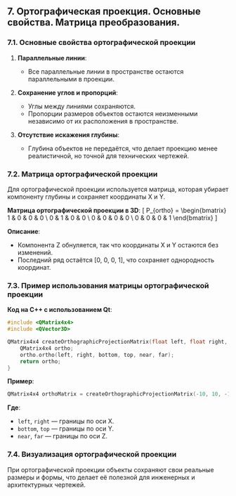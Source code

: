 ## 7. Ортографическая проекция. Основные свойства. Матрица преобразования.

### 7.1. Основные свойства ортографической проекции

1. **Параллельные линии**:
    - Все параллельные линии в пространстве остаются параллельными в проекции.

2. **Сохранение углов и пропорций**:
    - Углы между линиями сохраняются.
    - Пропорции размеров объектов остаются неизменными независимо от их расположения в пространстве.

3. **Отсутствие искажения глубины**:
    - Глубина объектов не передаётся, что делает проекцию менее реалистичной, но точной для технических чертежей.

### 7.2. Матрица ортографической проекции

Для ортографической проекции используется матрица, которая убирает компоненту глубины и сохраняет координаты X и Y.

**Матрица ортографической проекции в 3D**:
\[
P_{ortho} = \begin{bmatrix}
1 & 0 & 0 & 0 \\
0 & 1 & 0 & 0 \\
0 & 0 & 0 & 0 \\
0 & 0 & 0 & 1
\end{bmatrix}
\]

**Описание**:
- Компонента Z обнуляется, так что координаты X и Y остаются без изменений.
- Последний ряд остаётся [0, 0, 0, 1], что сохраняет однородность координат.

### 7.3. Пример использования матрицы ортографической проекции

**Код на C++ с использованием Qt**:
```cpp
#include <QMatrix4x4>
#include <QVector3D>

QMatrix4x4 createOrthographicProjectionMatrix(float left, float right, float bottom, float top, float near, float far) {
    QMatrix4x4 ortho;
    ortho.ortho(left, right, bottom, top, near, far);
    return ortho;
}
```

**Пример**:
```cpp
QMatrix4x4 orthoMatrix = createOrthographicProjectionMatrix(-10, 10, -10, 10, -10, 10);
```

**Где**:
- `left`, `right` — границы по оси X.
- `bottom`, `top` — границы по оси Y.
- `near`, `far` — границы по оси Z.

### 7.4. Визуализация ортографической проекции

При ортографической проекции объекты сохраняют свои реальные размеры и формы, что делает её полезной для инженерных и архитектурных чертежей.

